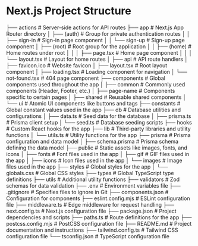 # Next.js Project Structure

├── actions # Server-side actions for API routes
├── app # Next.js App Router directory
│ ├── (auth) # Group for private authentication routes
│ │ ├── sign-in # Sign-in page component
│ │ └── sign-up # Sign-up page component
│ ├── (root) # Root group for the application
│ │ ├── (home) # Home routes under root
│ │ │ ├── page.tsx # Home page component
│ │ │ └── layout.tsx # Layout for home routes
│ ├── api # API route handlers
│ ├── favicon.ico # Website favicon
│ ├── layout.tsx # Root layout component
│ ├── loading.tsx # Loading component for navigation
│ └── not-found.tsx # 404 page component
├── components # Global components used throughout the app
│ ├── common # Commonly used components (Header, Footer, etc.)
│ ├── page-name # Components specific to certain pages
│ ├── shared # Reusable shared components
│ └── ui # Atomic UI components like buttons and tags
├── constants # Global constant values used in the app
├── db # Database utilities and configurations
│ ├── data.ts # Seed data for the database
│ ├── prisma.ts # Prisma client setup
│ └── seed.ts # Database seeding scripts
├── hooks # Custom React hooks for the app
├── lib # Third-party libraries and utility functions
│ └── utils.ts # Utility functions for the app
├── prisma # Prisma configuration and data model
│ ├── schema.prisma # Prisma schema defining the data model
├── public # Static assets like images, fonts, and icons
│ ├── fonts # Font files used in the app
│ ├── gif # GIF files used in the app
│ ├── icons # Icon files used in the app
│ └── images # Image files used in the app
├── styles # Global styles for the app
│ └── globals.css # Global CSS styles
├── types # Global TypeScript type definitions
├── utils # Additional utility functions
├── validators # Zod schemas for data validation
├── .env # Environment variables file
├── .gitignore # Specifies files to ignore in Git
├── components.json # Configuration for components
├── eslint.config.mjs # ESLint configuration file
├── middleware.ts # Edge middleware for request handling
├── next.config.ts # Next.js configuration file
├── package.json # Project dependencies and scripts
├── paths.ts # Route definitions for the app
├── postcss.config.mjs # PostCSS configuration file
├── README.md # Project documentation and instructions
├── tailwind.config.ts # Tailwind CSS configuration file
└── tsconfig.json # TypeScript configuration file
